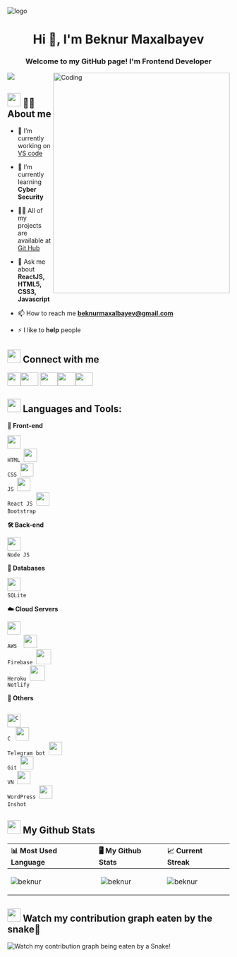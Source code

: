 ![logo](https://www.horizont.com.hr/posao/frontend-developer.gif)
<h1 align="center">Hi 👋, I'm Beknur Maxalbayev</h1>
<h3 align="center">Welcome to my GitHub page! I'm Frontend Developer</h3>
<img src="https://readme-typing-svg.herokuapp.com?lines=Computer;Competitive+Programmer;Always%20learning%20new%20things&center=true&width=500&height=100">
<img align="right" alt="Coding" width="400" src="https://camo.githubusercontent.com/ca6a6e482bb26bb20f4eddbfbfa3f9cff04a29ef05ac76962204222e989c34ee/68747470733a2f2f647862636f64652e636f6d2f6173736574732f696d616765732f33393939382d7765622d646576656c6f706d656e742e676966" width="500" height="500">

## <img src="https://media1.giphy.com/media/iY8CRBdQXODJSCERIr/200w.gif" width="30px"> :sassy_man: About me
- 🔭 I’m currently working on [VS code](https://code.visualstudio.com/download)

- 🌱 I’m currently learning **Cyber Security**

- 👨‍💻 All of my projects are available at [Git Hub](https://github.com/dauletbayevych?tab=repositories)

- 💬 Ask me about **ReactJS, HTML5, CSS3, Javascript**

- 📫 How to reach me **beknurmaxalbayev@gmail.com**

- ⚡ I like to **help** people

## <img src="https://media1.giphy.com/media/iY8CRBdQXODJSCERIr/200w.gif" width="30px"> Connect with me
<p align="left"><a href="https://t.me" target="blank"><img align="center" src="https://upload.wikimedia.org/wikipedia/commons/thumb/8/82/Telegram_logo.svg/512px-Telegram_logo.svg.png" alt="" height="30" width="" /></a><a href="https://twitter.com/" target="blank"><img align="center" src="https://upload.wikimedia.org/wikipedia/commons/9/95/Twitter_new_X_logo.png" alt="" height="30" width="40" /></a>
<a href="https://www.linkedin.com/in/" target="blank"><img align="center" src="https://raw.githubusercontent.com/rahuldkjain/github-profile-readme-generator/master/src/images/icons/Social/linked-in-alt.svg" alt="" height="30" width="40" /></a><a href="https://instagram.com/" target="blank"><img align="center" src="https://raw.githubusercontent.com/rahuldkjain/github-profile-readme-generator/master/src/images/icons/Social/instagram.svg" alt="" height="30" width="40" /></a><a href="https://facebook.com/" target="blank"><img align="center" src="https://raw.githubusercontent.com/rahuldkjain/github-profile-readme-generator/master/src/images/icons/Social/facebook.svg" alt="" height="30" width="40" /></a>
</p>

## <img src="https://media1.giphy.com/media/iY8CRBdQXODJSCERIr/200w.gif" width="30px"> Languages and Tools:

**🌳 Front-end**

<code><img height="30" src="https://icon-library.com/images/html5-icon/html5-icon-13.jpg"> HTML</code>&nbsp; 
<code><img height="30" src="https://seeklogo.com/images/C/css-3-logo-023C1A7171-seeklogo.com.png"> CSS</code>&nbsp; 
<code><img height="30" src="https://raw.githubusercontent.com/dereknguyen269/dereknguyen269/master/images/js.png"> JS</code>&nbsp; 
<code><img height="30" src="https://cdn.worldvectorlogo.com/logos/react-2.svg"> React JS</code>&nbsp; 
<code><img height="30" src="https://brandlogos.net/wp-content/uploads/2021/09/bootstrap-logo.png"> Bootstrap</code>&nbsp; 

**🛠 Back-end**

<code><img height="30" src="https://raw.githubusercontent.com/dereknguyen269/dereknguyen269/master/images/nodejs.png"> Node JS</code>&nbsp;

**💽 Databases**

<code><img height="30" src="https://upload.wikimedia.org/wikipedia/commons/thumb/9/97/Sqlite-square-icon.svg/2048px-Sqlite-square-icon.svg.png"> SQLite</code>&nbsp; 

**☁️ Cloud Servers**

<code><img height="30" src="https://raw.githubusercontent.com/dereknguyen269/dereknguyen269/master/images/aws.png"> AWS</code>&nbsp; &nbsp;
<code><img height="30" src="https://www.vectorlogo.zone/logos/firebase/firebase-icon.svg"> Firebase</code>&nbsp;
<code><img height="34" src="https://e7.pngegg.com/pngimages/855/935/png-clipart-heroku-logo-heroku-logo-icons-logos-emojis-tech-companies.png"> Heroku</code>&nbsp;
<code><img height="34" src="https://upload.wikimedia.org/wikipedia/commons/thumb/b/b8/Netlify_logo.svg/2560px-Netlify_logo.svg.png"> Netlify</code>

**🧰 Others**

<code> <img height="30" src="https://upload.wikimedia.org/wikipedia/commons/thumb/1/18/C_Programming_Language.svg/695px-C_Programming_Language.svg.png" alt="C" /> C</code> &nbsp; 
<code><img height="30" src="https://flowxo.com/wp-content/uploads/2021/03/Telegram-Logo-512x512.png"> Telegram bot</code>&nbsp; 
<code><img height="30" src="https://seeklogo.com/images/G/git-bash-logo-B6475E8359-seeklogo.com.png"> Git</code>&nbsp; 
<code><img height="30" src="https://play-lh.googleusercontent.com/0mvy747JRrqlziGtpvii5zKcMgL0AYRjXNRMlBkUbYadBabC1Dg466LsLKFION1vTg"> VN</code>&nbsp;
<code><img height="30" src="https://upload.wikimedia.org/wikipedia/commons/thumb/9/98/WordPress_blue_logo.svg/1200px-WordPress_blue_logo.svg.png"> WordPress</code>&nbsp; 
<code><img height="30" src="https://play-lh.googleusercontent.com/mjmbWruxfo8oYHsBNI7b76KLj1AEJQo7hXwlmi05EvfFwubOjo8nQJrVEHRe4Vbgpo8"> Inshot</code>&nbsp; 
 
## <img src="https://media1.giphy.com/media/iY8CRBdQXODJSCERIr/200w.gif" width="30px"> My Github Stats

| 📊 Most Used Language | 🖥 My Github Stats | 📈 Current Streak |
| :------------------------- | :------------------------- | :------------------------- |
| <p><img align="center" src="https://github-readme-stats.vercel.app/api/top-langs/?username=dauletbayevych&langs_count=8&count_private=true&layout=compact&theme=react&hide_border=true&bg_color=0D1117" alt="beknur" /></p> | <p>&nbsp;<img align="center" style="background-black" src="https://github-readme-stats.vercel.app/api?username=dauletbayevych&show_icons=true&theme=radical" alt="beknur" /></p> | <p><img align="center" src="https://github-readme-streak-stats.herokuapp.com/?user=dauletbayevych&theme=black-ice&hide_border=true&stroke=0000&background=060A0CD0" alt="beknur" /></p> |


## <img src="https://media1.giphy.com/media/iY8CRBdQXODJSCERIr/200w.gif" width="30px"> Watch my contribution graph eaten by the snake🐍
![Watch my contribution graph being eaten by a Snake!](https://raw.githubusercontent.com/soburjon19/soburjon19/master/snake.svg)

